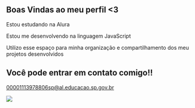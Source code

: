 ## Boas Vindas ao meu perfil <3

Estou estudando na Alura

Estou me desenvolvendo na linguagem JavaScript

Utilizo esse espaço para minha organização e compartilhamento dos meu projetos desenvolvidos

## Você pode entrar em contato comigo!!
00001113978806sp@al.educacao.sp.gov.br

![](https://media1.tenor.com/m/b_6LAAfLMxUAAAAC/south-park-kenny.gif)


<!--
**AnaJuliaSiegrist/AnaJuliaSiegrist** is a ✨ _special_ ✨ repository because its `README.md` (this file) appears on your GitHub profile.

Here are some ideas to get you started:

- 🔭 I’m currently working on ...
- 🌱 I’m currently learning ...
- 👯 I’m looking to collaborate on ...
- 🤔 I’m looking for help with ...
- 💬 Ask me about ...
- 📫 How to reach me: ...
- 😄 Pronouns: ...
- ⚡ Fun fact: ...
-->

